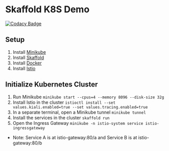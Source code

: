 # Skaffold K8S Demo

[![Codacy Badge](https://api.codacy.com/project/badge/Grade/a2b4d922f376483e95ad78aea9823821)](https://app.codacy.com/gh/ryanvade/skaffold-k8s-demo?utm_source=github.com&utm_medium=referral&utm_content=ryanvade/skaffold-k8s-demo&utm_campaign=Badge_Grade)

## Setup

1.  Install [Minikube](https://kubernetes.io/docs/tasks/tools/install-minikube/)
2.  Install [Skaffold](https://skaffold.dev/docs/install/)
3.  Install [Docker](https://docs.docker.com/get-docker/)
4.  Install [Istio](https://istio.io/latest/docs/setup/getting-started/)

## Initialize Kubernetes Cluster

1.  Run Minikube `minikube start --cpus=4 --memory 8096 --disk-size 32g`
2.  Install Istio in the cluster `istioctl install --set values.kiali.enabled=true --set values.tracing.enabled=true`
3.  In a separate terminal, open a Minikube tunnel `minikube tunnel`
4.  Install the services in the cluster `skaffold run`
5.  Open the Ingress Gateway `minikube -n istio-system service istio-ingressgateway`

-   Note: Service A is at istio-gateway:80/a and Service B is at istio-gateway:80/b
